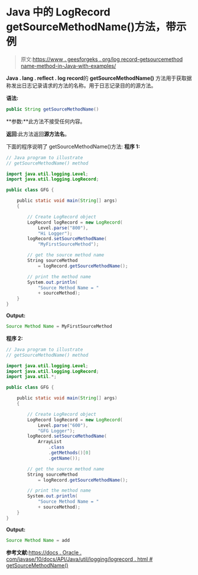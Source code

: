 # Java 中的 LogRecord getSourceMethodName()方法，带示例

> 原文:[https://www . geesforgeks . org/log record-getsourcemethod name-method-in-Java-with-examples/](https://www.geeksforgeeks.org/logrecord-getsourcemethodname-method-in-java-with-examples/)

**Java . lang . reflect . log record**的 **getSourceMethodName()** 方法用于获取据称发出日志记录请求的方法的名称。用于日志记录目的的源方法。

**语法:**

```java
public String getSourceMethodName()

```

**参数:**此方法不接受任何内容。

**返回**:此方法返回**源方法名**。

下面的程序说明了 getSourceMethodName()方法:
**程序 1:**

```java
// Java program to illustrate
// getSourceMethodName() method

import java.util.logging.Level;
import java.util.logging.LogRecord;

public class GFG {

    public static void main(String[] args)
    {

        // Create LogRecord object
        LogRecord logRecord = new LogRecord(
            Level.parse("800"),
            "Hi Logger");
        logRecord.setSourceMethodName(
            "MyFirstSourceMethod");

        // get the source method name
        String sourceMethod
            = logRecord.getSourceMethodName();

        // print the method name
        System.out.println(
            "Source Method Name = "
            + sourceMethod);
    }
}
```

**Output:**

```java
Source Method Name = MyFirstSourceMethod

```

**程序 2:**

```java
// Java program to illustrate
// getSourceMethodName() method

import java.util.logging.Level;
import java.util.logging.LogRecord;
import java.util.*;

public class GFG {

    public static void main(String[] args)
    {

        // Create LogRecord object
        LogRecord logRecord = new LogRecord(
            Level.parse("600"),
            "GFG Logger");
        logRecord.setSourceMethodName(
            ArrayList
                .class
                .getMethods()[0]
                .getName());

        // get the source method name
        String sourceMethod
            = logRecord.getSourceMethodName();

        // print the method name
        System.out.println(
            "Source Method Name = "
            + sourceMethod);
    }
}
```

**Output:**

```java
Source Method Name = add

```

**参考文献:**[https://docs . Oracle . com/javase/10/docs/API/Java/util/logging/logrecord . html # getSourceMethodName()](https://docs.oracle.com/javase/10/docs/api/java/util/logging/LogRecord.html#getSourceMethodName())